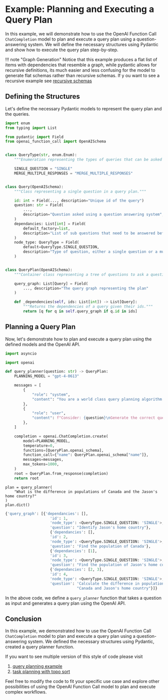 # Example: Planning and Executing a Query Plan

In this example, we will demonstrate how to use the OpenAI Function Call `ChatCompletion` model to plan and execute a query plan using a question-answering system. We will define the necessary structures using Pydantic and show how to execute the query plan step-by-step.

!!! note "Graph Generation"
    Notice that this example produces a flat list of items with dependencies that resemble a graph, while pydantic allows for recursive definitions, its much easier and less confusing for the model to generate flat schemas rather than recursive schemas. If y ou want to see a recursive example see [recursive schemas](recursive.md)

## Defining the Structures

Let's define the necessary Pydantic models to represent the query plan and the queries.

```python
import enum
from typing import List

from pydantic import Field
from openai_function_call import OpenAISchema


class QueryType(str, enum.Enum):
    """Enumeration representing the types of queries that can be asked to a question answer system."""

    SINGLE_QUESTION = "SINGLE"
    MERGE_MULTIPLE_RESPONSES = "MERGE_MULTIPLE_RESPONSES"


class Query(OpenAISchema):
    """Class representing a single question in a query plan."""

    id: int = Field(..., description="Unique id of the query")
    question: str = Field(
        ...,
        description="Question asked using a question answering system",
    )
    dependancies: List[int] = Field(
        default_factory=list,
        description="List of sub questions that need to be answered before asking this question",
    )
    node_type: QueryType = Field(
        default=QueryType.SINGLE_QUESTION,
        description="Type of question, either a single question or a multi-question merge",
    )


class QueryPlan(OpenAISchema):
    """Container class representing a tree of questions to ask a question answering system."""

    query_graph: List[Query] = Field(
        ..., description="The query graph representing the plan"
    )

    def _dependencies(self, ids: List[int]) -> List[Query]:
        """Returns the dependencies of a query given their ids."""
        return [q for q in self.query_graph if q.id in ids]
```

## Planning a Query Plan

Now, let's demonstrate how to plan and execute a query plan using the defined models and the OpenAI API.

```python
import asyncio

import openai

def query_planner(question: str) -> QueryPlan:
    PLANNING_MODEL = "gpt-4-0613"

    messages = [
        {
            "role": "system",
            "content": "You are a world class query planning algorithm capable ofbreaking apart questions into its dependency queries such that the answers can be used to inform the parent question. Do not answer the questions, simply provide a correct compute graph with good specific questions to ask and relevant dependencies. Before you call the function, think step-by-step to get a better understanding of the problem.",
        },
        {
            "role": "user",
            "content": f"Consider: {question}\nGenerate the correct query plan.",
        },
    ]

    completion = openai.ChatCompletion.create(
        model=PLANNING_MODEL,
        temperature=0,
        functions=[QueryPlan.openai_schema],
        function_call={"name": QueryPlan.openai_schema["name"]},
        messages=messages,
        max_tokens=1000,
    )
    root = QueryPlan.from_response(completion)
    return root
```


```
plan = query_planner(
    "What is the difference in populations of Canada and the Jason's home country?"
)
plan.dict()
```

```python
{'query_graph': [{'dependancies': [],
                    'id': 1,
                    'node_type': <QueryType.SINGLE_QUESTION: 'SINGLE'>,
                    'question': "Identify Jason's home country"},
                    {'dependancies': [],
                    'id': 2,
                    'node_type': <QueryType.SINGLE_QUESTION: 'SINGLE'>,
                    'question': 'Find the population of Canada'},
                    {'dependancies': [1],
                    'id': 3,
                    'node_type': <QueryType.SINGLE_QUESTION: 'SINGLE'>,
                    'question': "Find the population of Jason's home country"},
                    {'dependancies': [2, 3],
                    'id': 4,
                    'node_type': <QueryType.SINGLE_QUESTION: 'SINGLE'>,
                    'question': 'Calculate the difference in populations between '
                                "Canada and Jason's home country"}]} 
```

In the above code, we define a `query_planner` function that takes a question as input and generates a query plan using the OpenAI API.

## Conclusion

In this example, we demonstrated how to use the OpenAI Function Call `ChatCompletion` model to plan and execute a query plan using a question-answering system. We defined the necessary structures using Pydantic, created a query planner function. 

If you want to see multiple version of this style of code please visit 

1. [query planning example](https://github.com/jxnl/openai_function_call/blob/main/examples/query_planner_execution/query_planner_execution.py)
2. [task planning with topo sort](https://github.com/jxnl/openai_function_call/blob/main/examples/task_planner/task_planner_topological_sort.py)

Feel free to modify the code to fit your specific use case and explore other possibilities of using the OpenAI Function Call model to plan and execute complex workflows.